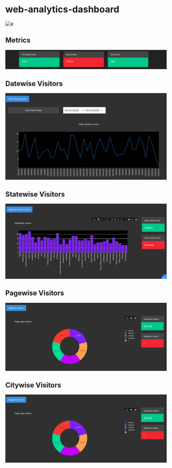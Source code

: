 # web-analytics-dashboard


![](images/Dash.gif)#


## Metrics
![](images/head_metric.png)

## Datewise Visitors
![](images/daily_visitor_count.png)


## Statewise Visitors
![](images/statewise.png)


## Pagewise Visitors
![](images/pagewise.png)


## Citywise Visitors
![](images/pagewise.png)





